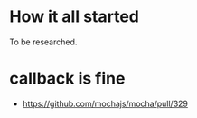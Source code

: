 # How it all started

To be researched.

# callback is fine

* https://github.com/mochajs/mocha/pull/329
